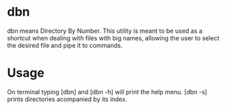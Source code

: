 # dbn
dbn means Directory By Number. This utility is meant to be used as a shortcut when dealing with files with big names, allowing the user to select the desired file and pipe it to commands.

# Usage
On terminal typing [dbn] and [dbn -h] will print the help menu.
[dbn -s] prints directories acompanied by its index.

